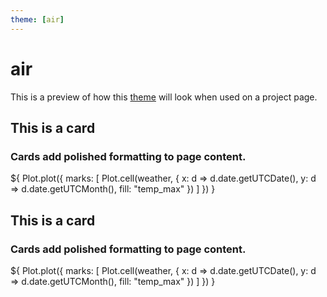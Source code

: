```yaml
---
theme: [air]
---
```


# air
This is a preview of how this [theme](./config#theme) will look when used on a project page.

<div class="grid grid-cols-2">
  <div class="card">
    <h2>This is a card</h2>
    <h3>Cards add polished formatting to page content.</h3>
    ${
      Plot.plot({
        marks: [
          Plot.cell(weather, {
            x: d => d.date.getUTCDate(),
            y: d => d.date.getUTCMonth(),
            fill: "temp_max"
          })
        ]
      })
    }
  </div>
  <div class="card">
    <h2>This is a card</h2>
    <h3>Cards add polished formatting to page content.</h3>
    ${
      Plot.plot({
        marks: [
          Plot.cell(weather, {
            x: d => d.date.getUTCDate(),
            y: d => d.date.getUTCMonth(),
            fill: "temp_max"
          })
        ]
      })
    }
  </div>
</div>